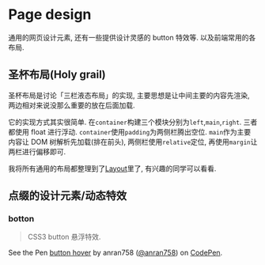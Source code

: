 # Page design

通用的网页设计元素, 还有一些提供设计灵感的 button 特效等. 以及前端常用的各布局.

## 圣杯布局(Holy grail)

圣杯布局是讨论「三栏液态布局」的实现, 主要思想是让中间主要的内容先渲染, 两边相对来说没那么重要的放在后面加载.

它的实现方式其实很简单. 在`container`构建三个模块分别为`left`,`main`,`right`. 三者都使用 float 进行浮动. `container`使用`padding`为两侧栏腾出空位. `main`作为主要内容让 DOM 树解析先加载(排在前头), 两侧栏使用`relative`定位, 再使用`margin`让两栏进行偏移即可.

我将所有通用的布局都整理到了[Layout](https://github.com/anran758/Front-End-Lab/blob/master/Page%20design/Layout/Holy%20Grail.html)里了, 有兴趣的同学可以看看.

## 点缀的设计元素/动态特效

### botton

> CSS3 button 悬浮特效.

<p data-height="300" data-theme-id="32168" data-slug-hash="LejpaB" data-default-tab="css,result" data-user="anran758" data-embed-version="2" data-pen-title="button hover" class="codepen">See the Pen <a href="https://codepen.io/anran758/pen/LejpaB/">button hover</a> by anran758 (<a href="https://codepen.io/anran758">@anran758</a>) on <a href="https://codepen.io">CodePen</a>.</p>
<script async src="https://production-assets.codepen.io/assets/embed/ei.js"></script>
